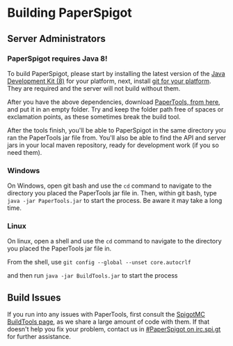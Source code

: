 Building PaperSpigot
====================
## Server Administrators
### PaperSpigot requires Java 8!
To build PaperSpigot, please start by installing the latest version of the [Java Development Kit (8)](http://www.oracle.com/technetwork/java/javase/downloads/jdk8-downloads-2133151.html) for your platform, next, install [git for your platform](https://git-scm.com/). They are required and the server will not build without them.

After you have the above dependencies, download [PaperTools, from here](https://ci.destroystokyo.com/job/PaperSpigot-BuildTools/), and put it in an empty folder. Try and keep the folder path free of spaces or exclamation points, as these sometimes break the build tool.

After the tools finish, you'll be able to PaperSpigot in the same directory you ran the PaperTools jar file from. You'll also be able to find the API and server jars in your local maven repository, ready for development work (if you so need them).

### Windows
On Windows, open git bash and use the ```cd``` command to navigate to the directory you placed the PaperTools jar file in.
Then, within git bash, type ```java -jar PaperTools.jar``` to start the process. Be aware it may take a long time.

### Linux
On linux, open a shell and use the ```cd``` command to navigate to the directory you placed the PaperTools jar file in.

From the shell, use ```git config --global --unset core.autocrlf```

and then run ```java -jar BuildTools.jar``` to start the process

## Build Issues
If you run into any issues with PaperTools, first consult the [SpigotMC BuildTools page](https://www.spigotmc.org/wiki/buildtools/), as we share a large amount of code with them. If that doesn't help you fix your problem, contact us in [#PaperSpigot on irc.spi.gt](http://irc.spi.gt/iris/?channels=PaperSpigot) for further assistance.